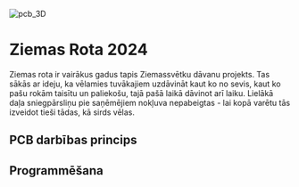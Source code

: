 
![pcb_3D](https://github.com/user-attachments/assets/21256591-39c7-4a28-be2c-9535f8c60add)

# Ziemas Rota 2024

Ziemas rota ir vairākus gadus tapis Ziemassvētku dāvanu projekts. Tas sākās ar ideju, ka vēlamies tuvākajiem uzdāvināt kaut ko no sevis, kaut ko pašu rokām taisītu un paliekošu, tajā pašā laikā dāvinot arī laiku. Lielākā daļa sniegpārsliņu pie saņēmējiem nokļuva nepabeigtas - lai kopā varētu tās izveidot tieši tādas, kā sirds vēlas.

## PCB darbības princips

## Programmēšana
